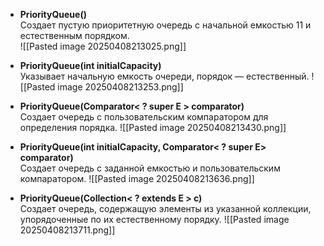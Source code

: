 
- **PriorityQueue()**  
Создает пустую приоритетную очередь с начальной емкостью 11 и естественным порядком.  
![[Pasted image 20250408213025.png]]

- **PriorityQueue(int initialCapacity)**  
Указывает начальную емкость очереди, порядок — естественный.
![[Pasted image 20250408213253.png]]

- **PriorityQueue(Comparator< ? super E > comparator)**  
Создает очередь с пользовательским компаратором для определения порядка.
![[Pasted image 20250408213430.png]]

- **PriorityQueue(int initialCapacity, Comparator< ? super E> comparator)**  
Создает очередь с заданной емкостью и пользовательским компаратором.
![[Pasted image 20250408213636.png]]

- **PriorityQueue(Collection< ? extends E > c)**  
Создает очередь, содержащую элементы из указанной коллекции, упорядоченные по их естественному порядку.
![[Pasted image 20250408213711.png]]